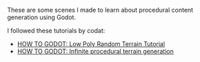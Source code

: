 These are some scenes I made to learn about procedural content generation using Godot.

I followed these tutorials by codat:
* [HOW TO GODOT: Low Poly Random Terrain Tutorial](https://youtu.be/mGCwjvAibyw)
* [HOW TO GODOT: Infinite procedural terrain generation](https://youtu.be/rWeQ30h25Yg)
